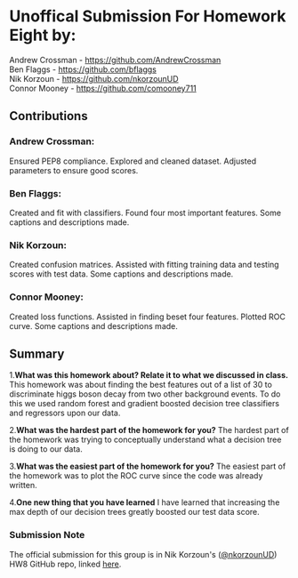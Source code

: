 # Unoffical Submission For Homework Eight by:
Andrew Crossman -  https://github.com/AndrewCrossman <br />
Ben Flaggs - https://github.com/bflaggs <br />
Nik Korzoun - https://github.com/nkorzounUD <br />
Connor Mooney - https://github.com/comooney711 <br />

## Contributions
### Andrew Crossman:
Ensured PEP8 compliance. Explored and cleaned dataset. Adjusted parameters to ensure good scores.

### Ben Flaggs:
Created and fit with classifiers. Found four most important features. Some captions and descriptions made.

### Nik Korzoun:
Created confusion matrices. Assisted with fitting training data and testing scores with test data. Some captions and descriptions made.
### Connor Mooney:
Created loss functions. Assisted in finding beset four features. Plotted ROC curve. Some captions and descriptions made.

## Summary
1.**What was this homework about? Relate it to what we discussed in class.**
This homework was about finding the best features out of a list of 30 to discriminate higgs boson decay from two other background events. To do this we used random forest and gradient boosted decision tree classifiers and regressors upon our data.

2.**What was the hardest part of the homework for you?**
The hardest part of the homework was trying to conceptually understand what a decision tree is doing to our data.

3.**What was the easiest part of the homework for you?**
The easiest part of the homework was to plot the ROC curve since the code was already written.
  
4.**One new thing that you have learned**
I have learned that increasing the max depth of our decision trees greatly boosted our test data score.

### Submission Note
The official submission for this group is in Nik Korzoun's ([@nkorzounUD](https://github.com/nkorzounUD)) HW8 GitHub repo, linked [here](https://github.com/nkorzounUD/DSPS_NKorzoun/tree/main/HW8).
